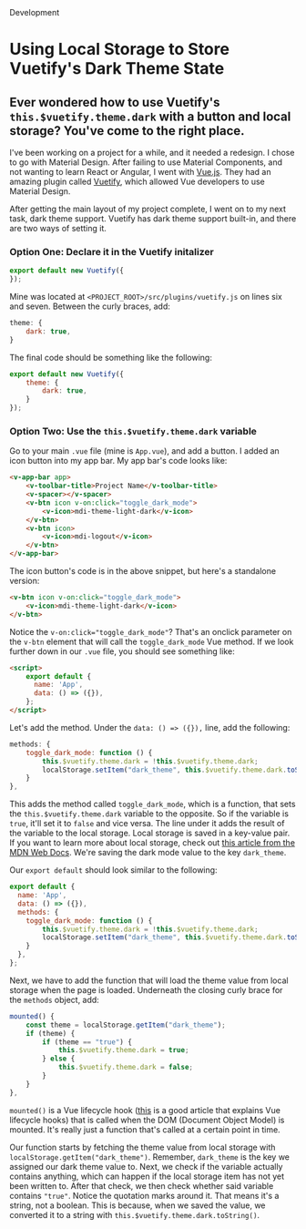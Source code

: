 <!--Kicker-->Development
# <!--Title-->Using Local Storage to Store Vuetify's Dark Theme State
## <!--Subtitle-->Ever wondered how to use Vuetify's `this.$vuetify.theme.dark` with a button and local storage? You've come to the right place.

I've been working on a project for a while, and it needed a redesign. I chose to go with Material Design. After failing to use Material Components, and not wanting to learn React or Angular, I went with [Vue.js](https://vuejs.org). They had an amazing plugin called [Vuetify](https://vuetifyjs.com), which allowed Vue developers to use Material Design.

After getting the main layout of my project complete, I went on to my next task, dark theme support. Vuetify has dark theme support built-in, and there are two ways of setting it.

### Option One: Declare it in the Vuetify initalizer
```javascript
export default new Vuetify({
});
```
Mine was located at `<PROJECT_ROOT>/src/plugins/vuetify.js` on lines six and seven. Between the curly braces, add:
```javascript
theme: {
    dark: true,
}
```
The final code should be something like the following:
```javascript
export default new Vuetify({
    theme: {
        dark: true,
    }
});
```

### Option Two: Use the `this.$vuetify.theme.dark` variable
Go to your main `.vue` file (mine is `App.vue`), and add a button. I added an icon button into my app bar. My app bar's code looks like:
```html
<v-app-bar app>
    <v-toolbar-title>Project Name</v-toolbar-title>
    <v-spacer></v-spacer>
    <v-btn icon v-on:click="toggle_dark_mode">
        <v-icon>mdi-theme-light-dark</v-icon>
    </v-btn>
    <v-btn icon>
        <v-icon>mdi-logout</v-icon>
    </v-btn>
</v-app-bar>
```

The icon button's code is in the above snippet, but here's a standalone version:
```html
<v-btn icon v-on:click="toggle_dark_mode">
    <v-icon>mdi-theme-light-dark</v-icon>
</v-btn>
```

Notice the `v-on:click="toggle_dark_mode"`? That's an onclick parameter on the `v-btn` element that will call the `toggle_dark_mode` Vue method. If we look further down in our `.vue` file, you should see something like:
```html
<script>
    export default {
      name: 'App',
      data: () => ({}),
    };
</script>
```

Let's add the method. Under the `data: () => ({}),` line, add the following:
```javascript
methods: {
    toggle_dark_mode: function () {
        this.$vuetify.theme.dark = !this.$vuetify.theme.dark;
        localStorage.setItem("dark_theme", this.$vuetify.theme.dark.toString());
    }
},
```

This adds the method called `toggle_dark_mode`, which is a function, that sets the `this.$vuetify.theme.dark` variable to the opposite. So if the variable is `true`, it'll set it to `false` and vice versa. The line under it adds the result of the variable to the local storage. Local storage is saved in a key-value pair. If you want to learn more about local storage, check out [this article from the MDN Web Docs](https://developer.mozilla.org/en-US/docs/Web/API/Window/localStorage). We're saving the dark mode value to the key `dark_theme`.

Our `export default` should look similar to the following:
```javascript
export default {
  name: 'App',
  data: () => ({}),
  methods: {
    toggle_dark_mode: function () {
        this.$vuetify.theme.dark = !this.$vuetify.theme.dark;
        localStorage.setItem("dark_theme", this.$vuetify.theme.dark.toString());
    }
  },
};
```

Next, we have to add the function that will load the theme value from local storage when the page is loaded. Underneath the closing curly brace for the `methods` object, add:
```javascript
mounted() {
    const theme = localStorage.getItem("dark_theme");
    if (theme) {
        if (theme == "true") {
            this.$vuetify.theme.dark = true;
        } else {
            this.$vuetify.theme.dark = false;
        }
    }
},
```
`mounted()` is a Vue lifecycle hook ([this](https://michaelnthiessen.com/call-method-on-page-load/) is a good article that explains Vue lifecycle hooks) that is called when the DOM (Document Object Model) is mounted. It's really just a function that's called at a certain point in time.

Our function starts by fetching the theme value from local storage with `localStorage.getItem("dark_theme")`. Remember, `dark_theme` is the key we assigned our dark theme value to. Next, we check if the variable actually contains anything, which can happen if the local storage item has not yet been written to. After that check, we then check whether said variable contains `"true"`. Notice the quotation marks around it. That means it's a string, not a boolean. This is because, when we saved the value, we converted it to a string with `this.$vuetify.theme.dark.toString()`.
